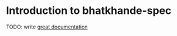 # Introduction to bhatkhande-spec

TODO: write [great documentation](http://jacobian.org/writing/what-to-write/)
